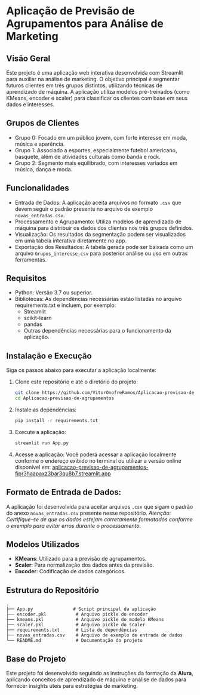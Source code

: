 # Aplicação de Previsão de Agrupamentos para Análise de Marketing

## Visão Geral
Este projeto é uma aplicação web interativa desenvolvida com Streamlit para auxiliar na análise de marketing. O objetivo principal é segmentar futuros clientes em três grupos distintos, utilizando técnicas de aprendizado de máquina. A aplicação utiliza modelos pré-treinados (como KMeans, encoder e scaler) para classificar os clientes com base em seus dados e interesses.

## Grupos de Clientes
- Grupo 0:
  Focado em um público jovem, com forte interesse em moda, música e aparência.
- Grupo 1:
  Associado a esportes, especialmente futebol americano, basquete, além de atividades culturais como banda e rock.
- Grupo 2:
  Segmento mais equilibrado, com interesses variados em música, dança e moda.

## Funcionalidades
- Entrada de Dados:
  A aplicação aceita arquivos no formato `.csv` que devem seguir o padrão presente no arquivo de exemplo `novas_entradas.csv`.
- Processamento e Agrupamento:
  Utiliza modelos de aprendizado de máquina para distribuir os dados dos clientes nos três grupos definidos.
- Visualização:
  Os resultados da segmentação podem ser visualizados em uma tabela interativa diretamente no app.
- Exportação dos Resultados:
  A tabela gerada pode ser baixada como um arquivo `Grupos_interesse.csv` para posterior análise ou uso em outras ferramentas.

## Requisitos
- Python: Versão 3.7 ou superior.
- Bibliotecas:
  As dependências necessárias estão listadas no arquivo requirements.txt e incluem, por exemplo:
  - Streamlit
  - scikit-learn
  - pandas
  - Outras dependências necessárias para o funcionamento da aplicação.

## Instalação e Execução
Siga os passos abaixo para executar a aplicação localmente:

1. Clone este repositório e até o diretório do projeto:
   ```bash
   git clone https://github.com/VitorOnofreRamos/Aplicacao-previsao-de-agrupamentos.git
   cd Aplicacao-previsao-de-agrupamentos
   ```

2. Instale as dependências:
   ```bash
   pip install -r requirements.txt
   ```

3. Execute a aplicação:
   ```bash
   streamlit run App.py
   ```

4. Acesse a aplicação:
  Você poderá acessar a aplicação localmente conforme o endereço exibido no terminal ou utilizar a versão online disponível em:
  [aplicacao-previsao-de-agrupamentos-fipr3haapaxz3bar3qu8b7.streamlit.app](aplicacao-previsao-de-agrupamentos-fipr3haapaxz3bar3qu8b7.streamlit.app)

## Formato de Entrada de Dados:
A aplicação foi desenvolvida para aceitar arquivos `.csv` que sigam o padrão do anexo `novas_entradas.csv` presente nesse repositório.
*Atenção: Certifique-se de que os dados estejam corretamente formatados conforme o exemplo para evitar erros durante o processamento.*

## Modelos Utilizados
- **KMeans**: Utilizado para a previsão de agrupamentos.
- **Scaler**: Para normalização dos dados antes da previsão.
- **Encoder**: Codificação de dados categóricos.

## Estrutura do Repositório
```
.
├── App.py               # Script principal da aplicação
├── encoder.pkl           # Arquivo pickle do encoder
├── kmeans.pkl            # Arquivo pickle do modelo KMeans
├── scaler.pkl            # Arquivo pickle do scaler
├── requirements.txt      # Lista de dependências
├── novas_entradas.csv    # Arquivo de exemplo de entrada de dados
└── README.md             # Documentação do projeto
```

## Base do Projeto
Este projeto foi desenvolvido seguindo as instruções da formação da **Alura**, aplicando conceitos de aprendizado de máquina e análise de dados para fornecer insights úteis para estratégias de marketing.
